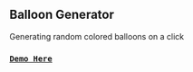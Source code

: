 ## Balloon Generator

Generating random colored balloons on a click

### [**`Demo Here`**](https://coderushnepal.github.io/PoojaShrestha/JavaScript/Balloon-Generator/)

